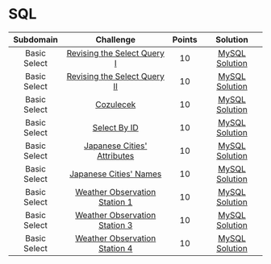 # SQL

|          Subdomain          |                                                         Challenge                                                        | Points |                                                                                         Solution                                                                                        |
|:---------------------------:|:------------------------------------------------------------------------------------------------------------------------:|:------:|:---------------------------------------------------------------------------------------------------------------------------------------------------------------------------------------:|
|         Basic Select        | [Revising the Select Query I](https://www.hackerrank.com/challenges/revising-the-select-query/problem)                   |   10   | [MySQL Solution](https://github.com/doganaktarr/My-HackerRank-Solutions/blob/master/SQL/Basic%20Select/Revising%20the%20Select%20Query%20I.sql)                                         |
|         Basic Select        | [Revising the Select Query II](https://www.hackerrank.com/challenges/revising-the-select-query-2/problem)                |   10   | [MySQL Solution](https://github.com/doganaktarr/My-HackerRank-Solutions/blob/master/SQL/Basic%20Select/Revising%20the%20Select%20Query%20II.sql)                                        |
|         Basic Select        | [Cozulecek]()                |   10   | [MySQL Solution]()                                        |
|         Basic Select        | [Select By ID](https://www.hackerrank.com/challenges/select-by-id/problem)                                               |   10   | [MySQL Solution](https://github.com/doganaktarr/My-HackerRank-Solutions/blob/master/SQL/Basic%20Select/Select%20By%20ID.sql)                                                            |
|         Basic Select        | [Japanese Cities' Attributes](https://www.hackerrank.com/challenges/japanese-cities-attributes/problem)                  |   10   | [MySQL Solution](https://github.com/doganaktarr/My-HackerRank-Solutions/blob/master/SQL/Basic%20Select/Japanese%20Cities'%20Attributes.sql)                                             |
|         Basic Select        | [Japanese Cities' Names](https://www.hackerrank.com/challenges/japanese-cities-name/problem)                             |   10   | [MySQL Solution](https://github.com/doganaktarr/My-HackerRank-Solutions/blob/master/SQL/Basic%20Select/Japanese%20Cities'%20Names.sql)                                                  |
|         Basic Select        | [Weather Observation Station 1](https://www.hackerrank.com/challenges/weather-observation-station-1/problem)             |   10   | [MySQL Solution](https://github.com/doganaktarr/My-HackerRank-Solutions/blob/master/SQL/Basic%20Select/Weather%20Observation%20Station%201.sql)                                         |
|         Basic Select        | [Weather Observation Station 3](https://www.hackerrank.com/challenges/weather-observation-station-3)                     |   10   | [MySQL Solution](https://github.com/doganaktarr/My-HackerRank-Solutions/blob/master/SQL/Basic%20Select/Weather%20Observation%20Station%203.sql)                                                  |
|         Basic Select        | [Weather Observation Station 4](https://www.hackerrank.com/challenges/weather-observation-station-4/problem)             |   10   | [MySQL Solution](https://github.com/doganaktarr/My-HackerRank-Solutions/blob/master/SQL/Basic%20Select/Weather%20Observation%20Station%204.sql)                                                  |
